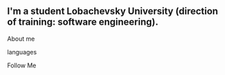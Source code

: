 

## I'm a student Lobachevsky University (direction of training: software engineering).

About me

languages 

Follow Me 